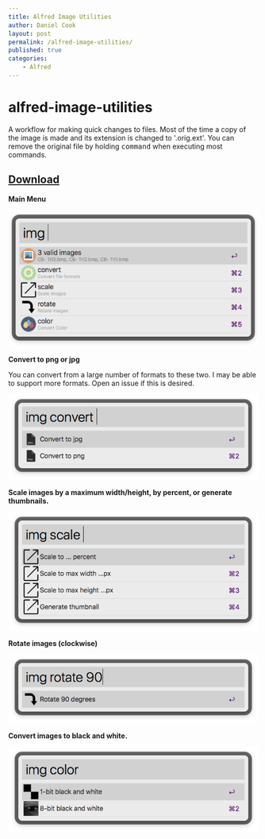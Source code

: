 ```yaml
---
title: Alfred Image Utilities
author: Daniel Cook
layout: post
permalink: /alfred-image-utilities/
published: true
categories:
    - Alfred
---
```


# alfred-image-utilities

A workflow for making quick changes to files. Most of the time a copy of the image is made and its extension is changed to '.orig.ext'. You can remove the original file by holding <kbd>command</kbd> when executing most commands.

## [Download](https://github.com/danielecook/alfred-image-utilities/releases/latest)

__Main Menu__

![home](https://github.com/danielecook/alfred-image-utilities/blob/master/screenshots/home.png)

__Convert to png or jpg__

You can convert from a large number of formats to these two.
I may be able to support more formats. Open an issue if this is desired.

![convert](https://github.com/danielecook/alfred-image-utilities/blob/master/screenshots/convert.png)

__Scale images by a maximum width/height, by percent, or generate thumbnails.__

![scale](https://github.com/danielecook/alfred-image-utilities/blob/master/screenshots/scale.png)

__Rotate images (clockwise)__

![rotate](https://github.com/danielecook/alfred-image-utilities/blob/master/screenshots/rotate.png)

__Convert images to black and white.__

![color](https://github.com/danielecook/alfred-image-utilities/blob/master/screenshots/color.png)

